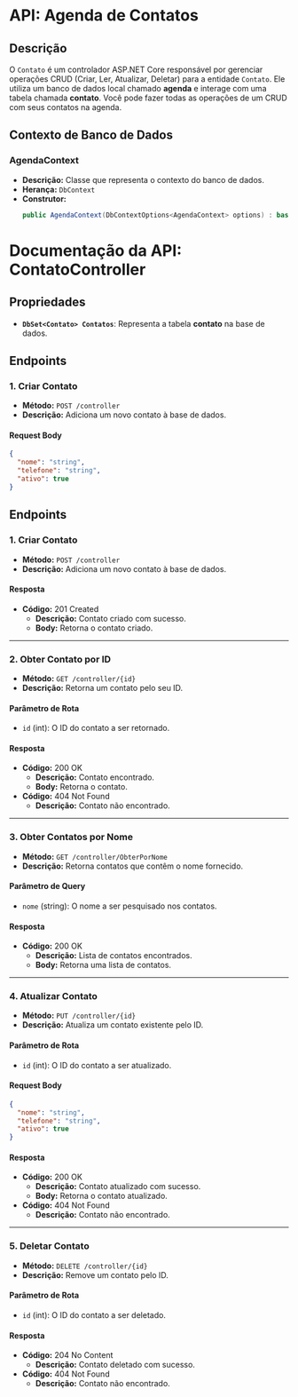 # API: Agenda de Contatos

## Descrição
O `Contato` é um controlador ASP.NET Core responsável por gerenciar operações CRUD (Criar, Ler, Atualizar, Deletar) para a entidade `Contato`. Ele utiliza um banco de dados local chamado **agenda** e interage com uma tabela chamada **contato**.
Você pode fazer todas as operações de um CRUD com seus contatos na agenda.

## Contexto de Banco de Dados

### AgendaContext
- **Descrição:** Classe que representa o contexto do banco de dados.
- **Herança:** `DbContext`
- **Construtor:**
  ```csharp
  public AgendaContext(DbContextOptions<AgendaContext> options) : base(options)
  ```
# Documentação da API: ContatoController

## Propriedades
- **`DbSet<Contato> Contatos`**: Representa a tabela **contato** na base de dados.

## Endpoints

### 1. Criar Contato
- **Método:** `POST /controller`
- **Descrição:** Adiciona um novo contato à base de dados.

#### Request Body
```json
{
  "nome": "string",
  "telefone": "string",
  "ativo": true
}
```

## Endpoints

### 1. Criar Contato
- **Método:** `POST /controller`
- **Descrição:** Adiciona um novo contato à base de dados.

#### Resposta
- **Código:** 201 Created
  - **Descrição:** Contato criado com sucesso.
  - **Body:** Retorna o contato criado.

---

### 2. Obter Contato por ID
- **Método:** `GET /controller/{id}`
- **Descrição:** Retorna um contato pelo seu ID.

#### Parâmetro de Rota
- `id` (int): O ID do contato a ser retornado.

#### Resposta
- **Código:** 200 OK
  - **Descrição:** Contato encontrado.
  - **Body:** Retorna o contato.
- **Código:** 404 Not Found
  - **Descrição:** Contato não encontrado.

---

### 3. Obter Contatos por Nome
- **Método:** `GET /controller/ObterPorNome`
- **Descrição:** Retorna contatos que contêm o nome fornecido.

#### Parâmetro de Query
- `nome` (string): O nome a ser pesquisado nos contatos.

#### Resposta
- **Código:** 200 OK
  - **Descrição:** Lista de contatos encontrados.
  - **Body:** Retorna uma lista de contatos.

---

### 4. Atualizar Contato
- **Método:** `PUT /controller/{id}`
- **Descrição:** Atualiza um contato existente pelo ID.

#### Parâmetro de Rota
- `id` (int): O ID do contato a ser atualizado.

#### Request Body
```json
{
  "nome": "string",
  "telefone": "string",
  "ativo": true
}
```
#### Resposta
- **Código:** 200 OK
  - **Descrição:** Contato atualizado com sucesso.
  - **Body:** Retorna o contato atualizado.
- **Código:** 404 Not Found
  - **Descrição:** Contato não encontrado.

---

### 5. Deletar Contato
- **Método:** `DELETE /controller/{id}`
- **Descrição:** Remove um contato pelo ID.

#### Parâmetro de Rota
- `id` (int): O ID do contato a ser deletado.

#### Resposta
- **Código:** 204 No Content
  - **Descrição:** Contato deletado com sucesso.
- **Código:** 404 Not Found
  - **Descrição:** Contato não encontrado.
